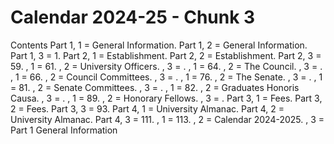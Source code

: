 # Calendar 2024-25 - Chunk 3

<!-- Chunk tokens: 220, Enriched tokens: 221 -->

Contents
Part 1, 1 = General Information. Part 1, 2 = General Information. Part 1, 3 = 1. Part 2, 1 = Establishment. Part 2, 2 = Establishment. Part 2, 3 = 59. , 1 = 61. , 2 = University Officers. , 3 = . , 1 = 64. , 2 = The Council. , 3 = . , 1 = 66. , 2 = Council Committees. , 3 = . , 1 = 76. , 2 = The Senate. , 3 = . , 1 = 81. , 2 = Senate Committees. , 3 = . , 1 = 82. , 2 = Graduates Honoris Causa. , 3 = . , 1 = 89. , 2 = Honorary Fellows. , 3 = . Part 3, 1 = Fees. Part 3, 2 = Fees. Part 3, 3 = 93. Part 4, 1 = University Almanac. Part 4, 2 = University Almanac. Part 4, 3 = 111. , 1 = 113. , 2 = Calendar 2024-2025. , 3 = 
Part 1
General Information